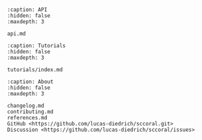 ```{include} about.md
```

```{toctree}
:caption: API
:hidden: false
:maxdepth: 3

api.md
```

```{toctree}
:caption: Tutorials
:hidden: false
:maxdepth: 3

tutorials/index.md
```

```{toctree}
:caption: About
:hidden: false
:maxdepth: 3

changelog.md
contributing.md
references.md
GitHub <https://github.com/lucas-diedrich/sccoral.git>
Discussion <https://github.com/lucas-diedrich/sccoral/issues>
```
